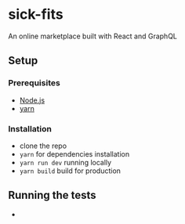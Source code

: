 # sick-fits
An online marketplace built with React and GraphQL

## Setup
 
### Prerequisites
  - [Node.js](https://nodejs.org/en/)
  - [yarn](https://classic.yarnpkg.com/en/docs/install/)
 
### Installation
 
  - clone the repo
  - `yarn` for dependencies installation
  - `yarn run dev` running locally
  - `yarn build` build for production
 
## Running the tests
-
